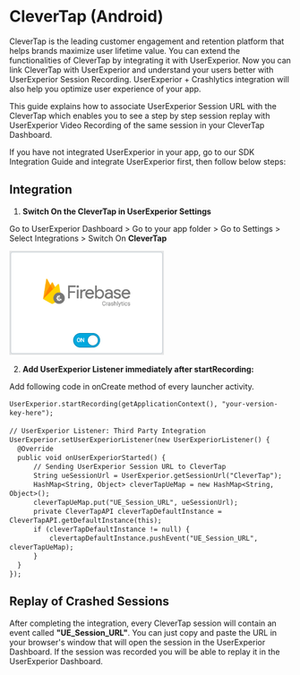 # CleverTap (Android)

CleverTap is the leading customer engagement and retention platform that helps brands maximize user lifetime value. You can extend the functionalities of CleverTap by integrating it with UserExperior. Now you can link CleverTap with UserExperior and understand your users better with UserExperior Session Recording. UserExperior + Crashlytics integration will also help you optimize user experience of your app.

This guide explains how to associate UserExperior Session URL with the CleverTap which enables you to see a step by step session replay with UserExperior Video Recording of the same session in your CleverTap Dashboard.

If you have not integrated UserExperior in your app, go to our SDK Integration Guide and integrate UserExperior first, then follow below steps:

## Integration

1. **Switch On the CleverTap in UserExperior Settings**

  Go to UserExperior Dashboard > Go to your app folder > Go to Settings > Select Integrations > Switch On **CleverTap**
  
  ![Firebase Crashlytics Switch](_media/firebase-crashlytics-android/firebase-crashlytics-switch.png)

2. **Add UserExperior Listener immediately after startRecording:**

  Add following code in onCreate method of every launcher activity.

  ```
  UserExperior.startRecording(getApplicationContext(), "your-version-key-here");
  
  // UserExperior Listener: Third Party Integration
  UserExperior.setUserExperiorListener(new UserExperiorListener() {
    @Override
    public void onUserExperiorStarted() {
        // Sending UserExperior Session URL to CleverTap
        String ueSessionUrl = UserExperior.getSessionUrl("CleverTap");
        HashMap<String, Object> cleverTapUeMap = new HashMap<String, Object>();
        cleverTapUeMap.put("UE_Session_URL", ueSessionUrl);
        private CleverTapAPI cleverTapDefaultInstance = CleverTapAPI.getDefaultInstance(this);
        if (cleverTapDefaultInstance != null) {
            clevertapDefaultInstance.pushEvent("UE_Session_URL", cleverTapUeMap);
        }
    }
  });
  ```
  
## Replay of Crashed Sessions
 
After completing the integration, every CleverTap session will contain an event called **"UE_Session_URL"**. You can just copy and paste the URL in your browser's window that will open the session in the UserExperior Dashboard. If the session was recorded you will be able to replay it in the UserExperior Dashboard.
